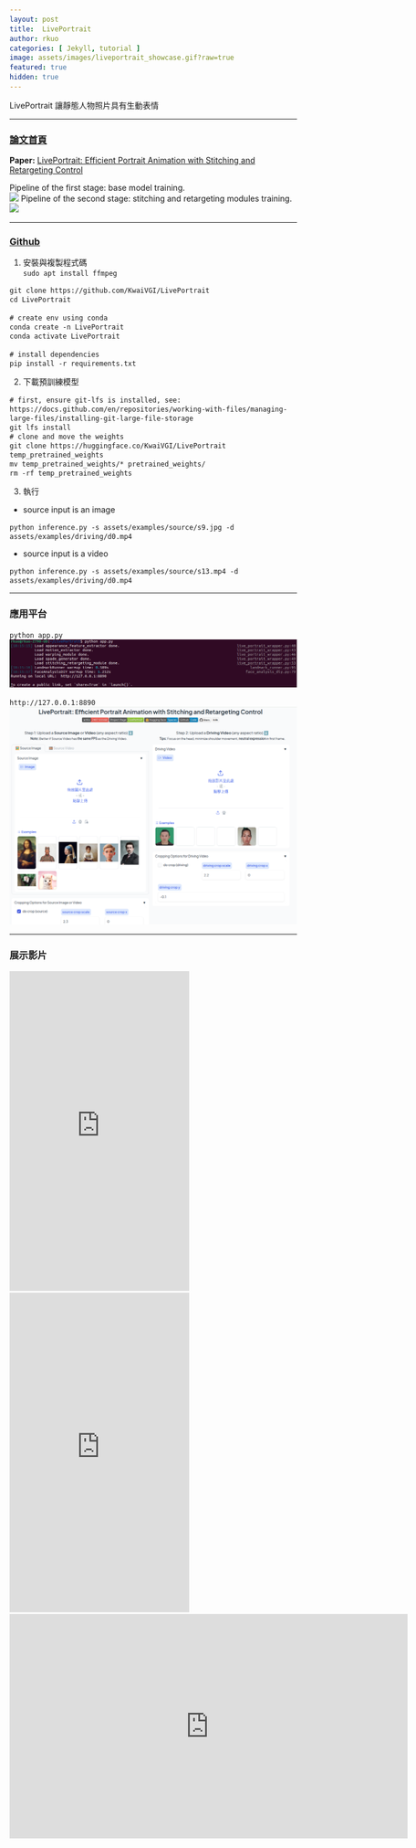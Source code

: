 ```yaml
---
layout: post
title:  LivePortrait
author: rkuo
categories: [ Jekyll, tutorial ]
image: assets/images/liveportrait_showcase.gif?raw=true
featured: true
hidden: true
---
```

LivePortrait 讓靜態人物照片具有生動表情 

---
### [論文首頁](https://liveportrait.github.io)
**Paper:** [LivePortrait: Efficient Portrait Animation with Stitching and Retargeting Control](https://arxiv.org/pdf/2407.03168)<br>

Pipeline of the first stage: base model training.<br>
![](https://liveportrait.github.io/src/img/pipeline_first_stage.jpg)
Pipeline of the second stage: stitching and retargeting modules training.<br>
![](https://liveportrait.github.io/src/img/pipeline_second_stage.jpg)

---
### [Github](https://github.com/KwaiVGI/LivePortrait)
1) 安裝與複製程式碼<br>
`sudo apt install ffmpeg`<br>

```
git clone https://github.com/KwaiVGI/LivePortrait
cd LivePortrait

# create env using conda
conda create -n LivePortrait 
conda activate LivePortrait

# install dependencies
pip install -r requirements.txt
```

2) 下載預訓練模型<br>
```
# first, ensure git-lfs is installed, see: https://docs.github.com/en/repositories/working-with-files/managing-large-files/installing-git-large-file-storage
git lfs install
# clone and move the weights
git clone https://huggingface.co/KwaiVGI/LivePortrait temp_pretrained_weights
mv temp_pretrained_weights/* pretrained_weights/
rm -rf temp_pretrained_weights
```

3) 執行<br>
* source input is an image
```
python inference.py -s assets/examples/source/s9.jpg -d assets/examples/driving/d0.mp4
```

* source input is a video
```
python inference.py -s assets/examples/source/s13.mp4 -d assets/examples/driving/d0.mp4
```

---
### 應用平台
`python app.py`<br>
![](https://github.com/rkuo2000/GenAI-projects/blob/master/assets/images/liveportrait_app.png?raw=true)

`http://127.0.0.1:8890`<br>
![](https://github.com/rkuo2000/GenAI-projects/blob/master/assets/images/liveportrait_app_webui.png?raw=true)

---
### 展示影片
<iframe width="315" height="560" src="https://www.youtube.com/embed/HYllSDxbKkI" title="LivePortrait s7--d20" frameborder="0" allow="accelerometer; autoplay; clipboard-write; encrypted-media; gyroscope; picture-in-picture; web-share" referrerpolicy="strict-origin-when-cross-origin" allowfullscreen></iframe>

<iframe width="315" height="560" src="https://www.youtube.com/embed/sVAxE-0tIpI" title="Hedra 深夜情歌" frameborder="0" allow="accelerometer; autoplay; clipboard-write; encrypted-media; gyroscope; picture-in-picture; web-share" referrerpolicy="strict-origin-when-cross-origin" allowfullscreen></iframe>

<iframe width="698" height="393" src="https://www.youtube.com/embed/wBO0VsiWC2s" title="LivePortrait ~ Kai Trump" frameborder="0" allow="accelerometer; autoplay; clipboard-write; encrypted-media; gyroscope; picture-in-picture; web-share" referrerpolicy="strict-origin-when-cross-origin" allowfullscreen></iframe>

